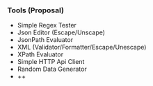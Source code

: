 ### Tools (Proposal)

* Simple Regex Tester
* Json Editor (Escape/Unscape)
* JsonPath Evaluator
* XML (Validator/Formatter/Escape/Unescape)
* XPath Evaluator
* Simple HTTP Api Client
* Random Data Generator
* ++